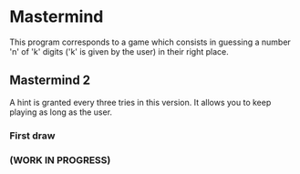 # Mastermind
This program corresponds to a game which consists in guessing a number 'n' of 'k' digits 
('k' is given by the user) in their right place.

## Mastermind 2
A hint is granted every three tries in this version.
It allows you to keep playing as long as the user.

### First draw
### (WORK IN PROGRESS)

